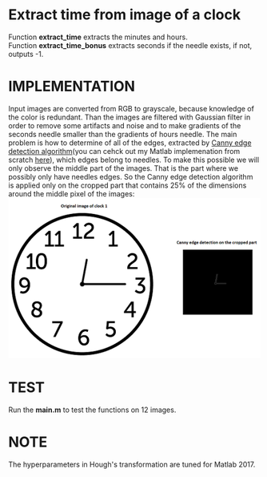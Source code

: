 # Extract time from image of a clock
Function **extract_time** extracts the minutes and hours.<br />
Function **extract_time_bonus** extracts seconds if the needle exists, if not, outputs -1.

# IMPLEMENTATION
Input images are converted from RGB to grayscale, because knowledge of the color is redundant. Than the images are filtered with Gaussian filter in order to remove some artifacts and noise and to make gradients of the seconds needle smaller than the gradients of hours needle. 
The main problem is how to determine of all of the edges, extracted by [Canny edge detection algorithm](https://en.wikipedia.org/wiki/Canny_edge_detector)(you can cehck out my Matlab implemenation from scratch [here](https://en.wikipedia.org/wiki/Canny_edge_detector)), which edges belong to needles. To make this possible we will only observe the middle part of the images. That is the part where we possibly only have needles edges.
So the Canny edge detection algorithm is applied only on the cropped part that contains 25% of the dimensions around the middle pixel of the images:
![img1](https://github.com/Digital-Image-Processing-kosta/Extract-time-from-image-of-a-clock/blob/master/garbage/1.png)
# TEST 
Run the **main.m** to test the functions on 12 images.

# NOTE
The hyperparameters in Hough's transformation are tuned for Matlab 2017.
